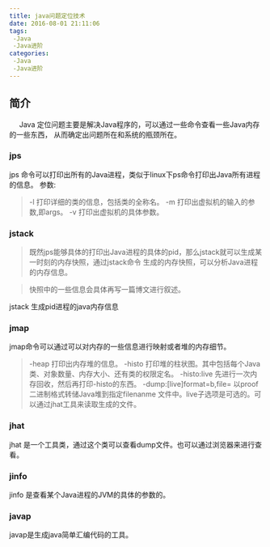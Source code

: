 ```yaml
---
title: java问题定位技术
date: 2016-08-01 21:11:06
tags:
 -Java
 -Java进阶
categories:
 -Java
 -Java进阶
---
```


## 简介

  &nbsp;&nbsp;&nbsp;&nbsp; Java 定位问题主要是解决Java程序的，可以通过一些命令查看一些Java内存的一些东西，
   从而确定出问题所在和系统的瓶颈所在。

### jps
 jps 命令可以打印出所有的Java进程，类似于linux下ps命令打印出Java所有进程的信息。
 参数:
 >  -l 打印详细的类的信息，包括类的全称名。
 >  -m 打印出虚拟机的输入的参数,即args。
 >  -v 打印出虚拟机的具体参数。
 
### jstack

> 既然jps能够具体的打印出Java进程的具体的pid，那么jstack就可以生成某一时刻的内存快照，通过jstack命令
> 生成的内存快照，可以分析Java进程的内存信息。

> 快照中的一些信息会具体再写一篇博文进行叙述。

jstack <pid> 生成pid进程的java内存信息

### jmap

jmap命令可以通过可以对内存的一些信息进行映射或者堆的内存细节。

> -heap <pid> 打印出内存堆的信息。
> -histo <pid> 打印堆的柱状图。其中包括每个Java类、对象数量、内存大小、还有类的权限定名。
> -histo:live 先进行一次内存回收，然后再打印-histo的东西。
> -dump:[live]format=b,file=<filename> 以proof二进制格式转储Java堆到指定filenanme
文件中。live子选项是可选的。可以通过jhat工具来读取生成的文件。

### jhat

jhat 是一个工具类，通过这个类可以查看dump文件。也可以通过浏览器来进行查看。

### jinfo

jinfo 是查看某个Java进程的JVM的具体的参数的。


### javap

javap是生成java简单汇编代码的工具。



